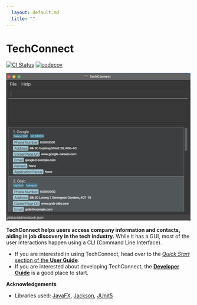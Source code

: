 ```yaml
---
  layout: default.md
  title: ""
---
```


# TechConnect

[![CI Status](https://github.com/se-edu/addressbook-level3/workflows/Java%20CI/badge.svg)](https://github.com/se-edu/addressbook-level3/actions)
[![codecov](https://codecov.io/gh/se-edu/addressbook-level3/branch/master/graph/badge.svg)](https://codecov.io/gh/se-edu/addressbook-level3)

<img src="images/Ui.png" alt="Ui" width="500" height="400"/>

**TechConnect helps users access company information and contacts, aiding in job discovery in the tech industry.**
While it has a GUI, most of the user interactions happen using a CLI (Command Line Interface).

- If you are interested in using TechConnect, head over to the [_Quick Start_ section of the **User Guide**](UserGuide.html#quick-start).
- If you are interested about developing TechConnect, the [**Developer Guide**](DeveloperGuide.html) is a good place to start.

**Acknowledgements**

- Libraries used: [JavaFX](https://openjfx.io/), [Jackson](https://github.com/FasterXML/jackson), [JUnit5](https://github.com/junit-team/junit5)
